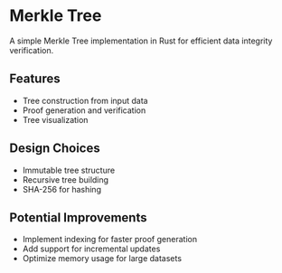 # Merkle Tree

A simple Merkle Tree implementation in Rust for efficient data integrity verification.

## Features

- Tree construction from input data
- Proof generation and verification
- Tree visualization

## Design Choices

- Immutable tree structure
- Recursive tree building
- SHA-256 for hashing

## Potential Improvements

- Implement indexing for faster proof generation
- Add support for incremental updates
- Optimize memory usage for large datasets
